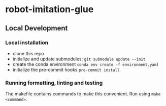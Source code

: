 # robot-imitation-glue


## Local Development

### Local installation

- clone this repo
- initialize and update submodules: `git submodule update --init`
- create the conda environment `conda env create -f environment.yaml`
- initialize the pre-commit hooks `pre-commit install`


### Running formatting, linting and testing
The makefile contains commands to make this convenient. Run using `make <command>`.